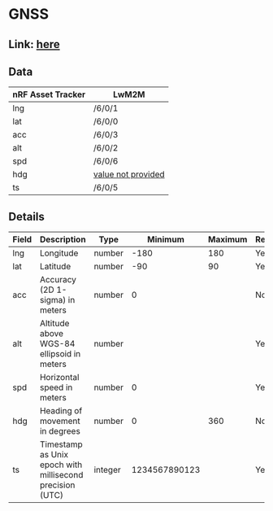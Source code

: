 # GNSS

## Link: [here](https://github.com/NordicSemiconductor/asset-tracker-cloud-docs/blob/saga/docs/cloud-protocol/Reported.ts)

## Data

| nRF Asset Tracker | LwM2M                                                                              |
| ----------------- | ---------------------------------------------------------------------------------- |
| lng               | /6/0/1                                                                             |
| lat               | /6/0/0                                                                             |
| acc               | /6/0/3                                                                             |
| alt               | /6/0/2                                                                             |
| spd               | /6/0/6                                                                             |
| hdg               | [value not provided](../adr/004-nrf-asset-tracker-reported-values-not-provided.md) |
| ts                | /6/0/5                                                                             |

## Details

| Field | Description                                              | Type    | Minimum       | Maximum | Required |
| ----- | -------------------------------------------------------- | ------- | ------------- | ------- | -------- |
| lng   | Longitude                                                | number  | -180          | 180     | Yes      |
| lat   | Latitude                                                 | number  | -90           | 90      | Yes      |
| acc   | Accuracy (2D 1-sigma) in meters                          | number  | 0             |         | No       |
| alt   | Altitude above WGS-84 ellipsoid in meters                | number  |               |         | Yes      |
| spd   | Horizontal speed in meters                               | number  | 0             |         | Yes      |
| hdg   | Heading of movement in degrees                           | number  | 0             | 360     | No       |
| ts    | Timestamp as Unix epoch with millisecond precision (UTC) | integer | 1234567890123 |         | Yes      |
